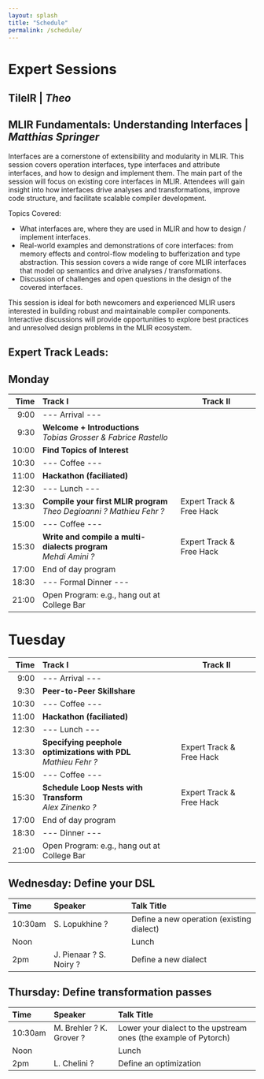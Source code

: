 ```yaml
---
layout: splash
title: "Schedule"
permalink: /schedule/
---
```


# Expert Sessions

## TileIR | *Theo*

## MLIR Fundamentals: Understanding Interfaces | *Matthias Springer*

Interfaces are a cornerstone of extensibility and modularity in MLIR. This session covers operation interfaces, type interfaces and attribute interfaces, and how to design and implement them. The main part of the session will focus on existing core interfaces in MLIR. Attendees will gain insight into how interfaces drive analyses and transformations, improve code structure, and facilitate scalable compiler development.

Topics Covered:

- What interfaces are, where they are used in MLIR and how to design / implement interfaces.
- Real-world examples and demonstrations of core interfaces: from memory effects and control-flow modeling to bufferization and type abstraction. This session covers a wide range of core MLIR interfaces that model op semantics and drive analyses / transformations.
- Discussion of challenges and open questions in the design of the covered interfaces.

This session is ideal for both newcomers and experienced MLIR users interested in building robust and maintainable compiler components. Interactive discussions will provide opportunities to explore best practices and unresolved design problems in the MLIR ecosystem.
## Expert Track Leads:

## Monday

| Time  |  Track I                                                            | Track II                 |
|-----: |:------------------------------------------------------------------- | ------------------------ |
|  9:00 | --- Arrival ---                                                     |                          |
|  9:30 | **Welcome + Introductions** <br>*Tobias Grosser & Fabrice Rastello* |                          |
| 10:00 | **Find Topics of Interest**                                         |                          |
| 10:30 | --- Coffee ---                                                      |                          |
| 11:00 | **Hackathon (faciliated)**                                          |                          |
| 12:30 | --- Lunch ---                                                       |                          |
| 13:30 | **Compile your first MLIR program** <br> *Theo Degioanni ? Mathieu Fehr ?*           | Expert Track & Free Hack |
| 15:00 | --- Coffee ---                                                      |                          |
| 15:30 | **Write and compile a multi-dialects program** <br> *Mehdi Amini ?*   | Expert Track & Free Hack |
| 17:00 | End of day program                                                  |                          |
| 18:30 | --- Formal Dinner ---                                               |                          |
| 21:00 | Open Program: e.g., hang out at College Bar                         |                          |

# Tuesday

| Time  |  Track I                                                            | Track II                 |
|-----: |:------------------------------------------------------------------- | ------------------------ |
|  9:00 | --- Arrival ---                                                     |                          |
|  9:30 | **Peer-to-Peer Skillshare**                                         |                          |
| 10:30 | --- Coffee ---                                                      |                          |
| 11:00 | **Hackathon (faciliated)**                                          |                          |
| 12:30 | --- Lunch ---                                                       |                          |
| 13:30 | **Specifying peephole optimizations with PDL** <br> *Mathieu Fehr ?*           | Expert Track & Free Hack |
| 15:00 | --- Coffee ---                                                      |                          |
| 15:30 | **Schedule Loop Nests with Transform** <br> *Alex Zinenko ?*   | Expert Track & Free Hack |
| 17:00 | End of day program                                                  |                          |
| 18:30 | --- Dinner ---                                               |                          |
| 21:00 | Open Program: e.g., hang out at College Bar                         |                          |


## Wednesday: Define your DSL

| Time    | Speaker             | Talk Title                                  |
|:--------|:--------------------|:--------------------------------------------|
| 10:30am | S. Lopukhine ?        | Define a new operation (existing dialect)   |
| Noon    |                     | Lunch                                       |
| 2pm     | J. Pienaar ? S. Noiry ?             | Define a new dialect                        |

## Thursday: Define transformation passes

| Time    | Speaker             | Talk Title                                  |
|:--------|:--------------------|:--------------------------------------------|
| 10:30am | M. Brehler ? K. Grover ?           | Lower your dialect to the upstream ones (the example of Pytorch)     |
| Noon    |                     | Lunch                                       |
| 2pm     | L. Chelini ?          | Define an optimization                 |
